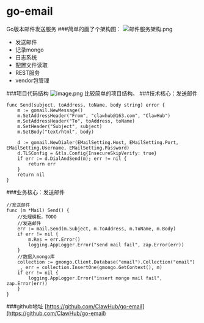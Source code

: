 # go-email
Go版本邮件发送服务
###简单的画了个架构图：
![邮件服务架构.png](https://upload-images.jianshu.io/upload_images/8803909-eb8914cc92612944.png?imageMogr2/auto-orient/strip%7CimageView2/2/w/1240)

- 发送邮件
- 记录mongo
- 日志系统
- 配置文件读取
- REST服务
- vendor包管理

###项目代码结构
![image.png](https://upload-images.jianshu.io/upload_images/8803909-345664ab91a412fe.png?imageMogr2/auto-orient/strip%7CimageView2/2/w/1240)
比较简单的项目结构。
###技术核心：发送邮件
```
func Send(subject, toAddress, toName, body string) error {
	m := gomail.NewMessage()
	m.SetAddressHeader("From", "clawhub@163.com", "ClawHub")
	m.SetAddressHeader("To", toAddress, toName)
	m.SetHeader("Subject", subject)
	m.SetBody("text/html", body)

	d := gomail.NewDialer(EMailSetting.Host, EMailSetting.Port, EMailSetting.Username, EMailSetting.Password)
	d.TLSConfig = &tls.Config{InsecureSkipVerify: true}
	if err := d.DialAndSend(m); err != nil {
		return err
	}
	return nil
}
```
###业务核心：发送邮件
```
//发送邮件
func (m *Mail) Send() {
	//处理模板，TODO
	//发送邮件
	err := mail.Send(m.Subject, m.ToAddress, m.ToName, m.Body)
	if err != nil {
		m.Res = err.Error()
		logging.AppLogger.Error("send mail fail", zap.Error(err))
	}
	//数据入mongo库
	collection := gmongo.Client.Database("email").Collection("email")
	_, err = collection.InsertOne(gmongo.GetContext(), m)
	if err != nil {
		logging.AppLogger.Error("insert mongo mail fail", zap.Error(err))
	}
}
```

###github地址
[https://github.com/ClawHub/go-email](https://github.com/ClawHub/go-email)
